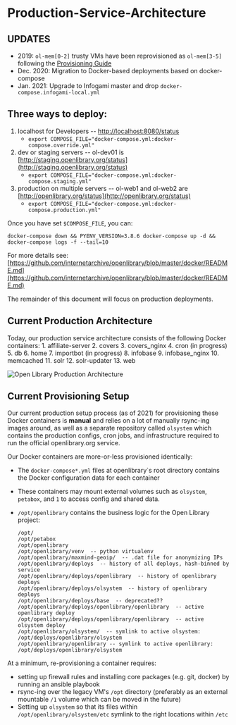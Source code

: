 # Production-Service-Architecture

## UPDATES

* 2019: `ol-mem[0-2]` trusty VMs have been reprovisioned as `ol-mem[3-5]` following the [Provisioning Guide](https://github.com/internetarchive/openlibrary/wiki/Provisioning-Guide)
* Dec. 2020: Migration to Docker-based deployments based on docker-compose
* Jan. 2021: Upgrade to Infogami master and drop `docker-compose.infogami-local.yml`

## Three ways to deploy:

1. localhost for Developers -- [http://localhost:8080/status](http://localhost:8080/status)
   * `export COMPOSE_FILE="docker-compose.yml:docker-compose.override.yml"`
2. dev or staging servers -- ol-dev01 is [http://staging.openlibrary.org/status](http://staging.openlibrary.org/status)
   * `export COMPOSE_FILE="docker-compose.yml:docker-compose.staging.yml"`
3. production on multiple servers -- ol-web1 and ol-web2 are [http://openlibrary.org/status](http://openlibrary.org/status)
   * `export COMPOSE_FILE="docker-compose.yml:docker-compose.production.yml"`

Once you have set `$COMPOSE_FILE`, you can:

```text
docker-compose down && PYENV_VERSION=3.8.6 docker-compose up -d && docker-compose logs -f --tail=10
```

For more details see: [https://github.com/internetarchive/openlibrary/blob/master/docker/README.md](https://github.com/internetarchive/openlibrary/blob/master/docker/README.md)

The remainder of this document will focus on production deployments.

## Current Production Architecture

Today, our production service architecture consists of the following Docker containers: 1. affiliate-server 2. covers 3. covers\_nginx 4. cron \(in progress\) 5. db 6. home 7. importbot \(in progress\) 8. infobase 9. infobase\_nginx 10. memcached 11. solr 12. solr-updater 13. web

![Open Library Production Architecture](https://archive.org/download/openlibrary-documentation/openlibrary-production-architecture.png)

## Current Provisioning Setup

Our current production setup process \(as of 2021\) for provisioning these Docker containers is **manual** and relies on a lot of manually rsync-ing images around, as well as a separate repository called `olsystem` which contains the production configs, cron jobs, and infrastructure required to run the official openlibrary.org service.

Our Docker containers are more-or-less provisioned identically:

* The `docker-compose*.yml` files at openlibrary\`s root directory contains the Docker configuration data for each container
* These containers may mount external volumes such as `olsystem`, `petabox`, and `1` to access config and shared data.
* `/opt/openlibrary` contains the business logic for the Open Library project:

  ```text
  /opt/
  /opt/petabox
  /opt/openlibrary
  /opt/openlibrary/venv  -- python virtualenv
  /opt/openlibrary/maxmind-geoip/  -- .dat file for anonymizing IPs
  /opt/openlibrary/deploys  -- history of all deploys, hash-binned by service
  /opt/openlibrary/deploys/openlibrary  -- history of openlibrary deploys
  /opt/openlibrary/deploys/olsystem  -- history of openlibrary deploys
  /opt/openlibrary/deploys/base  -- deprecated??
  /opt/openlibrary/deploys/openlibrary/openlibrary  -- active openlibrary deploy
  /opt/openlibrary/deploys/openlibrary/openlibrary  -- active olsystem deploy
  /opt/openlibrary/olsystem/  -- symlink to active olsystem: /opt/deploys/openlibrary/olsystem
  /opt/openlibrary/openlibrary -- symlink to active openlibrary: /opt/deploys/openlibrary/olsystem
  ```

At a minimum, re-provisioning a container requires:

* setting up firewall rules and installing core packages \(e.g. git, docker\) by running an ansible playbook
* rsync-ing over the legacy VM's `/opt` directory \(preferably as an external mountable `/1` volume which can be moved in the future\)
* Setting up `olsystem` so that its files within `/opt/openlibrary/olsystem/etc` symlink to the right locations within `/etc` 

